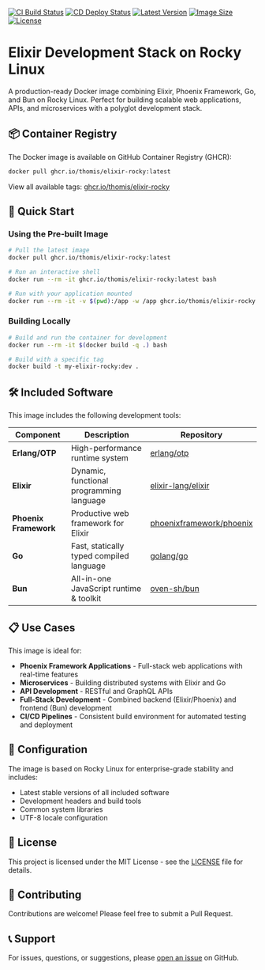 [![CI Build Status](https://github.com/thomis/elixir-rocky/actions/workflows/ci.yml/badge.svg)](https://github.com/thomis/elixir-rocky/actions/workflows/ci.yml)
[![CD Deploy Status](https://github.com/thomis/elixir-rocky/actions/workflows/cd.yml/badge.svg)](https://github.com/thomis/elixir-rocky/actions/workflows/cd.yml)
[![Latest Version](https://ghcr-badge.egpl.dev/thomis/elixir-rocky/latest_tag?color=%2344cc11&ignore=latest&label=version&trim=)](https://github.com/thomis/elixir-rocky/pkgs/container/elixir-rocky)
[![Image Size](https://ghcr-badge.egpl.dev/thomis/elixir-rocky/size?color=%2344cc11&tag=latest&label=image+size&trim=)](https://github.com/thomis/elixir-rocky/pkgs/container/elixir-rocky)
[![License](https://img.shields.io/badge/license-MIT-blue.svg)](LICENSE)

# Elixir Development Stack on Rocky Linux

A production-ready Docker image combining Elixir, Phoenix Framework, Go, and Bun on Rocky Linux. Perfect for building scalable web applications, APIs, and microservices with a polyglot development stack.

## 📦 Container Registry

The Docker image is available on GitHub Container Registry (GHCR):

```bash
docker pull ghcr.io/thomis/elixir-rocky:latest
```

View all available tags: [ghcr.io/thomis/elixir-rocky](https://github.com/thomis/elixir-rocky/pkgs/container/elixir-rocky)

## 🚀 Quick Start

### Using the Pre-built Image

```bash
# Pull the latest image
docker pull ghcr.io/thomis/elixir-rocky:latest

# Run an interactive shell
docker run --rm -it ghcr.io/thomis/elixir-rocky:latest bash

# Run with your application mounted
docker run --rm -it -v $(pwd):/app -w /app ghcr.io/thomis/elixir-rocky:latest bash
```

### Building Locally

```bash
# Build and run the container for development
docker run --rm -it $(docker build -q .) bash

# Build with a specific tag
docker build -t my-elixir-rocky:dev .
```

## 🛠️ Included Software

This image includes the following development tools:

| Component | Description | Repository |
|-----------|-------------|------------|
| **Erlang/OTP** | High-performance runtime system | [erlang/otp](https://github.com/erlang/otp) |
| **Elixir** | Dynamic, functional programming language | [elixir-lang/elixir](https://github.com/elixir-lang/elixir) |
| **Phoenix Framework** | Productive web framework for Elixir | [phoenixframework/phoenix](https://github.com/phoenixframework/phoenix) |
| **Go** | Fast, statically typed compiled language | [golang/go](https://github.com/golang/go) |
| **Bun** | All-in-one JavaScript runtime & toolkit | [oven-sh/bun](https://github.com/oven-sh/bun) |

## 📋 Use Cases

This image is ideal for:

- **Phoenix Framework Applications** - Full-stack web applications with real-time features
- **Microservices** - Building distributed systems with Elixir and Go
- **API Development** - RESTful and GraphQL APIs
- **Full-Stack Development** - Combined backend (Elixir/Phoenix) and frontend (Bun) development
- **CI/CD Pipelines** - Consistent build environment for automated testing and deployment

## 🔧 Configuration

The image is based on Rocky Linux for enterprise-grade stability and includes:

- Latest stable versions of all included software
- Development headers and build tools
- Common system libraries
- UTF-8 locale configuration

## 📄 License

This project is licensed under the MIT License - see the [LICENSE](LICENSE) file for details.

## 🤝 Contributing

Contributions are welcome! Please feel free to submit a Pull Request.

## 📞 Support

For issues, questions, or suggestions, please [open an issue](https://github.com/thomis/elixir-rocky/issues) on GitHub.
